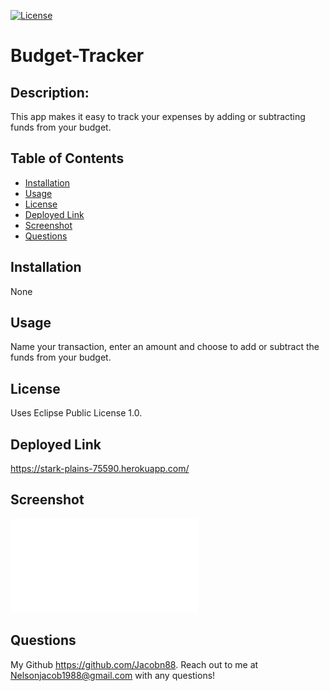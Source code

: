 
  [![License](https://img.shields.io/badge/License-EPL%201.0-red.svg)](https://opensource.org/licenses/EPL-1.0)
  # Budget-Tracker
  
  ## Description:
  This app makes it easy to track your expenses by adding or subtracting funds from your budget.
  
  ## Table of Contents
  
  - [Installation](#installation)
  - [Usage](#usage)
  - [License](#license)
  - [Deployed Link](#deployed)
  - [Screenshot](#Screenshot)
  - [Questions](#questions) 

  ## Installation
  None
  ## Usage
  Name your transaction, enter an amount and choose to add or subtract the funds from your budget.
  ## License
  Uses Eclipse Public License 1.0.
  ## Deployed Link
  https://stark-plains-75590.herokuapp.com/
  ## Screenshot
  ![](images/budget-tracker.pdf)
  ## Questions
  My Github https://github.com/Jacobn88.
  Reach out to me at Nelsonjacob1988@gmail.com with any questions!
